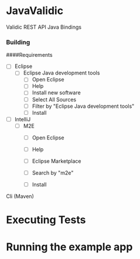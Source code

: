 JavaValidic
==

Validic REST API Java Bindings

### Building
####Requirements
- [ ] Eclipse
  - [ ] Eclipse Java development tools
    - [ ] Open Eclipse
    - [ ] Help
    - [ ] Install new software 
    - [ ] Select All Sources
    - [ ] Filter by "Eclipse Java development tools"
    - [ ] Install
- [ ] IntelliJ
  - [ ] M2E
    - [ ] Open Eclipse
    - [ ] Help
    - [ ] Eclipse Marketplace
    - [ ] Search by "m2e"
    - [ ] Install


Cli (Maven)


Executing Tests
===========


Running the example app
===========
